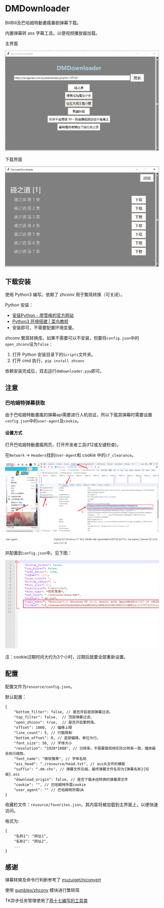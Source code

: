 # DMDownloader

<!-- TODO：分页 -->

BiliBili及巴哈姆特動畫瘋番剧弹幕下载。

内置弹幕转 ass 字幕工具。以便视频播放器加载。

<!--也可以选择直接下载弹幕源文件交给其他转换工具转换（暂未实现）-->

主界面

![main](./img/main_frame.png)

下载界面

![anime](./img/anime_frame.png)


## 下载安装

使用 Python3 编写。依赖了 zhconv 用于繁简转换（可关闭）。

Python 安装：
- [安装Python - 廖雪峰的官方网站](https://www.liaoxuefeng.com/wiki/1016959663602400/1016959856222624)
- [Python3 环境搭建 | 菜鸟教程](https://www.runoob.com/python3/python3-install.html)
- 安装即可，不需要配置环境变量。

zhconv 繁简转换库。如果不需要可以不安装，但要将`config.json`中的`open_zhconv`设为`false`：
1. 打开 Python 安装目录下的`Scripts`文件夹。
2. 打开 cmd 执行，`pip install zhconv`

依赖安装完成后，双击运行`dmDownloader.pyw`即可。

## 注意

### 巴哈姆特弹幕获取

由于巴哈姆特動畫瘋的弹幕api需要进行人机验证，所以下载其弹幕时需要设置`config.json`中的`user-agent`及`cookie`。

#### 设置方式

打开巴哈姆特動畫瘋网页，打开开发者工具(f12或左键检查)。

在`Network` -> `Headers`找到`User-Agent`和 cookie 中的`cf_clearance`。

![header-1](./img//header-1.png)

![header-2](./img//header-2.png)

并配置到`config.json`中。见下图：

![header-3](./img/header-3.png)

注：cookie过期时间大约为3个小时，过期后就要全部重新设置。


## 配置

配置文件为`resource/config.json`。

<!--TODO：开个新文件做详细说明-->

默认配置：
```
{ 
    "bottom_filter": false, // 是否开启底部弹幕过滤。
    "top_filter": false,  // 顶部弹幕过滤。
    "open_zhconv": true,  // 是否开启繁转简。
    "offset": 1000,  // 偏移上限
    "line_count": 5, // 行数限制
    "bottom_offset": 0, // 底部偏移，单位为行。
    "font_size": 50, // 字体大小
    "resolution": "1920*1080", // 分辨率，不需要跟视频实际分辨率一致，播放器会执行缩放。
    "font_name": "微软雅黑", // 字体名称
    "ass_head": "./resource/head.txt", // ass头文件的模板
    "suffix": ".dm-chs", // 弹幕文件后缀，最终弹幕文件名将为{弹幕名称}{后缀}.ass
    "download_origin": false, // 是否下载未经转换的弹幕源文件
    "cookie": "", // 巴哈姆特所需cookie
    "user_agent": "" // 巴哈姆特所需UA
}
```

收藏栏文件：`resource/favorites.json`，其内容将被加载到主界面上，以便快速访问。

格式为:
```
{
    "名称1": "网址1",
    "名称2": "网址2",
    ...
}
```


## 感谢

弹幕转换及命令行判断参考了 [muzuiget/niconvert](https://github.com/muzuiget/niconvert)

使用 [gumblex/zhconv](https://github.com/gumblex/zhconv) 模块进行繁转简

TK异步任务管理使用了[燕十七编写的工具类](https://www.cnblogs.com/libitum/p/14848615.html)

